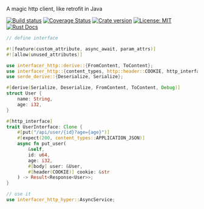 A magic http client, like retrofit in Java

[![Build status](https://img.shields.io/travis/Hexilee/interfacer-http/master.svg)](https://travis-ci.org/Hexilee/interfacer-http)
[![Coverage Status](https://coveralls.io/repos/github/Hexilee/interfacer-http/badge.svg?branch=master)](https://coveralls.io/github/Hexilee/interfacer-http?branch=master)
[![Crate version](https://img.shields.io/crates/v/interfacer-http.svg)](https://crates.io/crates/interfacer-http)
[![License: MIT](https://img.shields.io/badge/License-MIT-yellow.svg)](https://github.com/Hexilee/interfacer-http/blob/master/LICENSE)
[![Rust Docs](https://docs.rs/interfacer-http/badge.svg)](https://docs.rs/interfacer-http)

```rust
// define interface

#![feature(custom_attribute, async_await, param_attrs)]
#![allow(unused_attributes)]

use interfacer_http::derive::{FromContent, ToContent};
use interfacer_http::{content_types, http::header::COOKIE, http_interface, Response, Result};
use serde_derive::{Deserialize, Serialize};

#[derive(Serialize, Deserialize, FromContent, ToContent, Debug)]
struct User {
    name: String,
    age: i32,
}

#[http_interface]
trait UserInterface: Clone {
    #[put("/api/user/{id}?age={age}")]
    #[expect(200, content_types::APPLICATION_JSON)]
    async fn put_user(
        &self,
        id: u64,
        age: i32,
        #[body] user: &User,
        #[header(COOKIE)] cookie: &str
    ) -> Result<Response<User>>;
}

// use it
use interfacer_http_hyper::AsyncService;
```